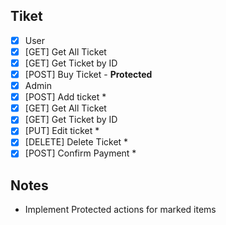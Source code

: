 ## Tiket
 * [X]  User
   * [X]  [GET] Get All Ticket
   * [X]  [GET] Get Ticket by ID
   * [X]  [POST] Buy Ticket - **Protected**
 * [X]  Admin
   * [X]  [POST] Add ticket *
   * [X]  [GET] Get All Ticket 
   * [X]  [GET] Get Ticket by ID
   * [X]  [PUT] Edit ticket *
   * [X]  [DELETE] Delete Ticket *
   * [X]  [POST] Confirm Payment *

## Notes
- Implement Protected actions for marked items
